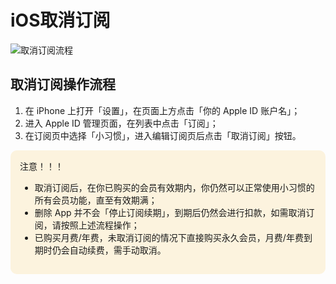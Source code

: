 # iOS取消订阅

![取消订阅流程](/public/phone_setting/ios_cancel_subscription.jpg)

## 取消订阅操作流程

1. 在 iPhone 上打开「设置」，在页面上方点击「你的 Apple ID 账户名」；
2. 进入 Apple ID 管理页面，在列表中点击「订阅」；
3. 在订阅页中选择「小习惯」，进入编辑订阅页后点击「取消订阅」按钮。

<div style="background-color: rgb(252, 243, 222); padding: 15px; border-radius: 10px; margin: 12px 0;">
注意！！！

- 取消订阅后，在你已购买的会员有效期内，你仍然可以正常使用小习惯的所有会员功能，直至有效期满；
- 删除 App 并不会「停止订阅续期」，到期后仍然会进行扣款，如需取消订阅，请按照上述流程操作；
- 已购买月费/年费，未取消订阅的情况下直接购买永久会员，月费/年费到期时仍会自动续费，需手动取消。
</div> 